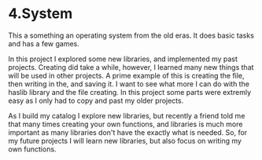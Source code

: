 # 4.System
This a something an operating system from the old eras. It does basic tasks and has a few games. 


In this project I explored some new libraries, and implemented my past projects. Creating did take a while, however, I learned many new things that will be used in other projects. A prime example of this is creating the file, then writing in the, and saving it. I want to see what more I can do with the haslib library and the file creating. In this project some parts were extremly easy as I only had to copy and past my older projects.

As I build my catalog I explore new libraries, but recently a friend told me that many times creating your own functions, and libraries is much more important as many libraries don't have the exactly what is needed. So, for my future projects I will learn new libraries, but also focus on writing my own functions.
